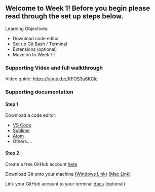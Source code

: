 ## Welcome to Week 1! Before you begin please read through the set up steps below.


Learning Objectives:
- Download code editor
- Set up Git Bash / Terminal
- Extensions (optional)
- Move on to Week 1 !

### Supporting Video and full walkthrough

Video guide: https://youtu.be/KFOS3u6KClc

### Supporting documentation

#### Step 1

Download a code editor:

- [VS Code](https://code.visualstudio.com/download) 
- [Sublime](https://www.sublimetext.com/)
- [Atom](https://atom.io/)
- Others....

#### Step 2

Create a free GitHub account [here](https://github.com/join)

Download Git onto your machine [(Windows Link)](https://git-scm.com/downloads) [(Mac Link)](https://hackernoon.com/install-git-on-mac-a884f0c9d32c)

Link your GitHub account to your terminal [docs](https://help.github.com/en/articles/setting-your-username-in-git)  (optional)
